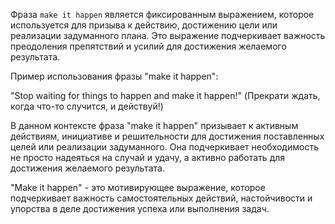 Фраза `make it happen` является фиксированным выражением, которое используется для призыва к действию, достижению цели или реализации задуманного плана. Это выражение подчеркивает важность преодоления препятствий и усилий для достижения желаемого результата.  
  
Пример использования фразы "make it happen":  
  
"Stop waiting for things to happen and make it happen!" (Прекрати ждать, когда что-то случится, и действуй!)  
  
В данном контексте фраза "make it happen" призывает к активным действиям, инициативе и решительности для достижения поставленных целей или реализации задуманного. Она подчеркивает необходимость не просто надеяться на случай и удачу, а активно работать для достижения желаемого результата.  
  
"Make it happen" - это мотивирующее выражение, которое подчеркивает важность самостоятельных действий, настойчивости и упорства в деле достижения успеха или выполнения задач.